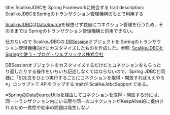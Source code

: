 title: ScalikeJDBCを Spring Frameworkに統合する trait
description: ScalikeJDBCをSpringのトランザクション管理機構のもとで利用する

[ScalikeJDBC](http://scalikejdbc.org/)は[DataSource](https://docs.oracle.com/javase/jp/6/api/javax/sql/DataSource.html)を経由せず独自にコネクション管理を行うため、そのままでは Springのトランザクション管理機構と併用できない。

仕方ないので ScalikeJDBCの [DBSession](https://github.com/scalikejdbc/scalikejdbc/blob/master/scalikejdbc-core/src/main/scala/scalikejdbc/DBSession.scala)オブジェクトを Springのトランザクション管理機構向けにカスタマイズしたものを作成した。参照: [ScalikeJDBCを Springで使う - ブログ - ワルブリックス株式会社](http://www.walbrix.com/jp/blog/2013-12-spring-scalikejdbc.html)

DBSessionオブジェクトをカスタマイズするだけだとコネクションをもらったり返したりする操作をいちいち記述しなくてはならないので、Spring JDBCと同様に「SQL文をひとつ実行するごとにコネクションを取得・開放すればええやろ※」コンセプトで APIをラップする traitが ScalikeJdbcSupport である。
 
※[SpringのDataSourceUtils](http://docs.spring.io/spring-framework/docs/current/javadoc-api/org/springframework/jdbc/datasource/DataSourceUtils.html)を経由してコネクションを取得・開放する分には、同一トランザクション内にいる限り同一のコネクションがKeepAlive的に提供されるため一貫性や効率の問題は発生しない
